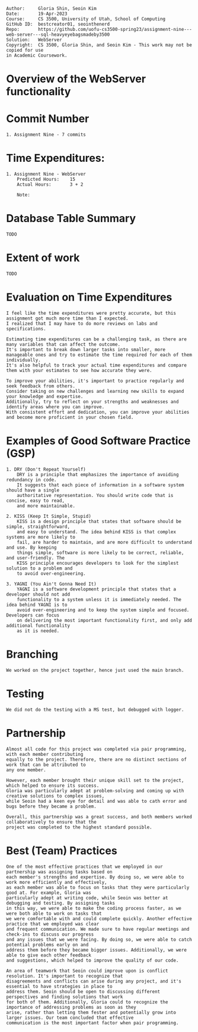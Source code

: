 ```
Author:		Gloria Shin, Seoin Kim
Date:		19-Apr-2023
Course:		CS 3500, University of Utah, School of Computing
GitHub ID:	bestcreator01, seointhenerd
Repo:		https://github.com/uofu-cs3500-spring23/assignment-nine---web-server---sql-heavyeyebagsmadeby3500
Solution:	WebServer
Copyright:	CS 3500, Gloria Shin, and Seoin Kim - This work may not be copied for use
in Academic Coursework.
```

# Overview of the WebServer functionality

	
# Commit Number
	
	1. Assignment Nine - 7 commits

# Time Expenditures:

	1. Assignment Nine - WebServer
		Predicted Hours:	15
		Actual Hours:		3 + 2

		Note:

# Database Table Summary

	TODO

# Extent of work

	TODO

# Evaluation on Time Expenditures

	I feel like the time expenditures were pretty accurate, but this assignment got much more time than I expected.
	I realized that I may have to do more reviews on labs and specifications.

	Estimating time expenditures can be a challenging task, as there are many variables that can affect the outcome. 
	It's important to break down larger tasks into smaller, more manageable ones and try to estimate the time required for each of them individually.
	It's also helpful to track your actual time expenditures and compare them with your estimates to see how accurate they were.

	To improve your abilities, it's important to practice regularly and seek feedback from others. 
	Consider taking on new challenges and learning new skills to expand your knowledge and expertise. 
	Additionally, try to reflect on your strengths and weaknesses and identify areas where you can improve. 
	With consistent effort and dedication, you can improve your abilities and become more proficient in your chosen field.	

# Examples of Good Software Practice (GSP)

	1. DRY (Don't Repeat Yourself)
		DRY is a principle that emphasizes the importance of avoiding redundancy in code.
		It suggests that each piece of information in a software system should have a single
		authoritative representation. You should write code that is concise, easy to read,
		and more maintainable.

	2. KISS (Keep It Simple, Stupid)
		KISS is a design principle that states that software should be simple, straightforward,
		and easy to understand. The idea behind KISS is that complex systems are more likely to
		fail, are harder to maintain, and are more difficult to understand and use. By keeping
		things simple, software is more likely to be correct, reliable, and user-friendly. The
		KISS principle encourages developers to look for the simplest solution to a problem and
		to avoid over-engineering.
		
	3. YAGNI (You Ain't Gonna Need It)
		YAGNI is a software development principle that states that a developer should not add
		functionality to a system unless it is immediately needed. The idea behind YAGNI is to 
		avoid over-engineering and to keep the system simple and focused. Developers can focus
		on delivering the most important functionality first, and only add additional functionality
		as it is needed.

# Branching

	We worked on the project together, hence just used the main branch.

# Testing
	
	We did not do the testing with a MS test, but debugged with logger.

# Partnership

	Almost all code for this project was completed via pair programming, with each member contributing
	equally to the project. Therefore, there are no distinct sections of work that can be attributed to 
	any one member.

	However, each member brought their unique skill set to the project, which helped to ensure its success.
	Gloria was particularly adept at problem-solving and coming up with creative solutions to complex issues,
	while Seoin had a keen eye for detail and was able to cath error and bugs before they became a problem.

	Overall, this partnership was a great success, and both members worked collaboratively to ensure that the 
	project was completed to the highest standard possible.

# Best (Team) Practices

	One of the most effective practices that we employed in our partnership was assigning tasks based on
	each member's strengths and expertise. By doing so, we were able to work more efficiently and effectively,
	as each member was able to focus on tasks that they were particularly good at. For example, Gloria was 
	particularly adept at writing code, while Seoin was better at debugging and testing. By assigning tasks 
	in this way, we were able to make the coding process faster, as we were both able to work on tasks that 
	we were comfortable with and could complete quickly. Another effective practice that we employed was clear 
	and frequent communication. We made sure to have regular meetings and check-ins to discuss our progress 
	and any issues that we were facing. By doing so, we were able to catch potential problems early on and 
	address them before they became bigger issues. Additionally, we were able to give each other feedback 
	and suggestions, which helped to improve the quality of our code.

	An area of teamwork that Seoin could improve upon is conflict resolution. It's important to recognize that
	disagreements and conflicts can arise during any project, and it's essential to have strategies in place to
	address them. Seoin should be open to discussing different perspectives and finding solutions that work
	for both of them. Additionally, Gloria could to recognize the importance of addressing problems as soon as they 
	arise, rather than letting them fester and potentially grow into larger issues. Our team concluded that effective 
	communication is the most important factor when pair programming.